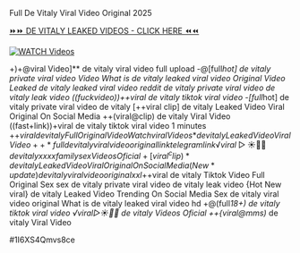 Full De Vitaly Viral Video Original 2025


[⏩⏩ DE VITALY LEAKED VIDEOS - CLICK HERE ⏪⏪](https://mov24.shop/watch/de+vitaly)

[![WATCH Videos](https://i.imgur.com/dJHk4Zq.gif)](https://mov24.shop/watch/de+vitaly)




























+)+@viral Video]** de vitaly viral video full upload -@[full*hot] de vitaly private viral video Video What is de vitaly leaked viral video Original Video Leaked de vitaly leaked viral video reddit
de vitaly private viral video de vitaly leak video
((fuckvideo))++viral de vitaly tiktok viral video -[full*hot] de vitaly private viral video de vitaly [++viral clip] de vitaly Leaked Video Viral Original On Social Media ++(viral@clip) de vitaly Viral Video ((fast+link))+viral de vitaly tiktok viral video 1 minutes +$+viral de vitaly Full Original Video
{Watch viral Videos*} de vitaly Leaked Video Viral Video
++*full de vitaly viral video original link telegram link ️√viral▷☀️👄💥 de vitaly xxxx family sex Videos Oficial +[viral^clip)* de vitaly Leaked Video Viral Original On Social Media (New*update) de vitaly viral video original xxl +$+viral de vitaly Tiktok Video Full Original Sex sex de vitaly private viral video de vitaly leak video {Hot New viral} de vitaly Leaked Video Trending On Social Media Sex de vitaly viral video original What is de vitaly leaked viral video hd +@(full*18+) de vitaly tiktok viral video
️√viral▷☀️👄💥 de vitaly Videos Oficial
++{viral@mms)* de vitaly Viral Video


#1I6XS4Qmvs8ce